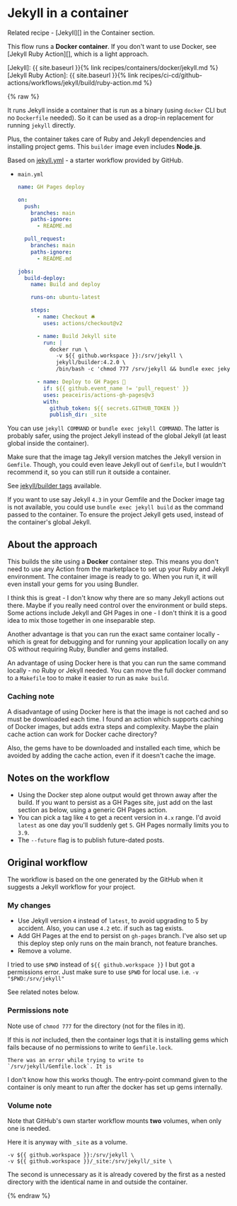 # Jekyll in a container

Related recipe - [Jekyll][] in the Container section.

This flow runs a **Docker container**. If you don't want to use Docker, see [Jekyll Ruby Action][], which is a light approach.

[Jekyll]: {{ site.baseurl }}{% link recipes/containers/docker/jekyll.md %}
[Jekyll Ruby Action]: {{ site.baseurl }}{% link recipes/ci-cd/github-actions/workflows/jekyll/build/ruby-action.md %}

{% raw %}

It runs Jekyll inside a container that is run as a binary (using `docker` CLI but no `Dockerfile` needed). So it can be used as a drop-in replacement for running `jekyll` directly.

Plus, the container takes care of Ruby and Jekyll dependencies and installing project gems. This `builder` image even includes **Node.js**.

Based on [jekyll.yml][] - a starter workflow provided by GitHub.

[jekyll.yml]: https://github.com/actions/starter-workflows/blob/main/ci/jekyll.yml

- `main.yml`
    ```yaml
    name: GH Pages deploy

    on:
      push:
        branches: main
        paths-ignore:
          - README.md

      pull_request:
        branches: main
        paths-ignore:
          - README.md

    jobs:
      build-deploy:
        name: Build and deploy

        runs-on: ubuntu-latest

        steps:
          - name: Checkout 🛎️
            uses: actions/checkout@v2

          - name: Build Jekyll site
            run: |
              docker run \
                -v ${{ github.workspace }}:/srv/jekyll \
                jekyll/builder:4.2.0 \
                /bin/bash -c 'chmod 777 /srv/jekyll && bundle exec jekyll build --future'

          - name: Deploy to GH Pages 🚀
            if: ${{ github.event_name != 'pull_request' }}
            uses: peaceiris/actions-gh-pages@v3
            with:
              github_token: ${{ secrets.GITHUB_TOKEN }}
              publish_dir: _site
    ```

You can use `jekyll COMMAND` or `bundle exec jekyll COMMAND`. The latter is probably safer, using the project Jekyll instead of the global Jekyll (at least global inside the container).

Make sure that the image tag Jekyll version matches the Jekyll version in `Gemfile`. Though, you could even leave Jekyll out of `Gemfile`, but I wouldn't recommend it, so you can still run it outside a container.

See [jekyll/builder tags](https://hub.docker.com/r/jekyll/builder/tags?page=1&ordering=last_updated) available.

If you want to use say Jekyll `4.3` in your Gemfile and the Docker image tag is not available, you could use `bundle exec jekyll build` as the command passed to the container. To ensure the project Jekyll gets used, instead of the container's global Jekyll.


## About the approach

This builds the site using a **Docker** container step. This means you don't need to use any Action from the marketplace to set up your Ruby and Jekyll environment. The container image is ready to go. When you run it, it will even install your gems for you using Bundler.

I think this is great - I don't know why there are so many Jekyll actions out there. Maybe if you really need control over the environment or build steps. Some actions include Jekyll and GH Pages in one - I don't think it is a good idea to mix those together in one inseparable step.

Another advantage is that you can run the exact same container locally - which is great for debugging and for running your application locally on any OS without requiring Ruby, Bundler and gems installed.

An advantage of using Docker here is that you can run the same command locally - no Ruby or Jekyll needed. You can move the full docker command to a `Makefile` too to make it easier to run as `make build`.

### Caching note

A disadvantage of using Docker here is that the image is not cached and so must be downloaded each time. I found an action which supports caching of Docker images, but adds extra steps and complexity. Maybe the plain cache action can work for Docker cache directory?

Also, the gems have to be downloaded and installed each time, which be avoided by adding the cache action, even if it doesn't cache the image.


## Notes on the workflow

- Using the Docker step alone output would get thrown away after the build. If you want to persist as a GH Pages site, just add on the last section as below, using a generic GH Pages action.
- You can pick a tag like `4` to get a recent version in `4.x` range. I'd avoid `latest` as one day you'll suddenly get `5`. GH Pages normally limits you to `3.9`.
- The `--future` flag is to publish future-dated posts.


## Original workflow

The workflow is based on the one generated by the GitHub when it suggests a Jekyll workflow for your project.

### My changes

- Use Jekyll version `4` instead of `latest`, to avoid upgrading to 5 by accident. Also, you can use `4.2` etc. if such as tag exists.
- Add GH Pages at the end to persist on `gh-pages` branch. I've also set up this deploy step only runs on the main branch, not feature branches.
- Remove a volume.

I tried to use `$PWD` instead of `${{ github.workspace }}` I but got a permissions error. Just make sure to use `$PWD` for local use. i.e. `-v "$PWD:/srv/jekyll"`

See related notes below.

### Permissions note

Note use of `chmod 777` for the directory (not for the files in it).

If this is _not_ included, then the container logs that it is installing gems which fails because of no permissions to write to `Gemfile.lock`.

```
There was an error while trying to write to `/srv/jekyll/Gemfile.lock`. It is
```

I don't know how this works though. The entry-point command given to the container is only meant to run after the docker has set up gems internally.

### Volume note

Note that GitHub's own starter workflow mounts **two** volumes, when only one is needed.

Here it is anyway with `_site` as a volume.

```
-v ${{ github.workspace }}:/srv/jekyll \
-v ${{ github.workspace }}/_site:/srv/jekyll/_site \
```

The second is unnecessary as it is already covered by the first as a nested directory with the identical name in and outside the container.

{% endraw %}
